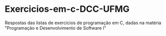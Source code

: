 # Exercicios-em-c-DCC-UFMG
Respostas das listas de exercicios de programação em C, dadas na matéria "Programação e Desenvolvimento de Software I"
